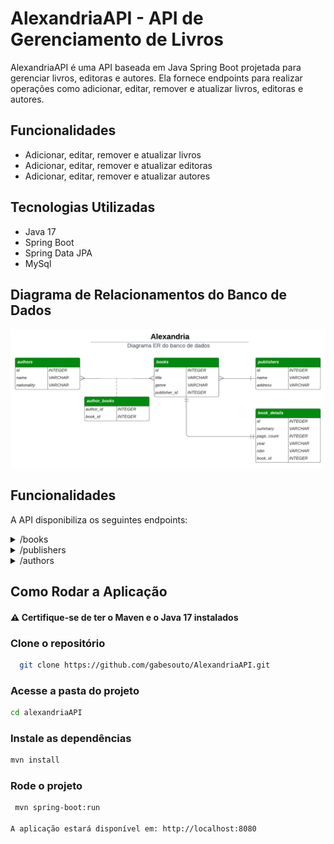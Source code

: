 # AlexandriaAPI - API de Gerenciamento de Livros

AlexandriaAPI é uma API baseada em Java Spring Boot projetada para gerenciar livros, editoras e autores. Ela fornece endpoints para realizar operações como adicionar, editar, remover e atualizar livros, editoras e autores.

## Funcionalidades

- Adicionar, editar, remover e atualizar livros
- Adicionar, editar, remover e atualizar editoras
- Adicionar, editar, remover e atualizar autores

## Tecnologias Utilizadas

- Java 17
- Spring Boot
- Spring Data JPA
- MySql

## Diagrama de Relacionamentos do Banco de Dados

 ![](https://github.com/gabesouto/AlexandriaAPI/blob/master/public/91dba0df-5cbd-4b91-89cd-222ba1f213f3-Banco%20de%20dados%20Alexandria.webp)

## Funcionalidades

A API disponibiliza os seguintes endpoints:
<details>
  <summary>/books</summary>
  <br/>

- `GET /books`: Recupera todos os livros
- `GET /books/{id}`: Recupera um livro específico pelo ID
- `GET /books/{bookId}/details/{detailId}`: Recupera os detalhes de um livro
- `POST /books`: Adiciona um novo livro
- `POST /books/{bookId}/details`: Adiciona detalhes a um livro
- `PUT /books/{id}`: Atualiza um livro existente
- `PUT /books/{bookId}/details/{detailId}`: Atualiza os detalhes de um livro
- `PUT /books/{bookId}/publisher/{publisherId}`: Vincula uma editora a um livro pelo ID do livro e ID da editora
- `PUT /books/{bookId}/author/{authorId}`: Vincula um autor a um livro pelo ID do livro e ID do autor
- `DELETE /books/{id}`: Exclui um livro pelo ID
- `DELETE /books/{bookId}/details/{detailId}`: Exclui um detalhe de um livro
- `DELETE /books/{bookId}/publisher`: Remove a editora vinculada a um livro pelo ID do livro
- `DELETE /books/{bookId}/author/{authorId}`: Remove um autor vinculado a um livro pelo ID do livro e ID do autor
 </details>

 <details>
   <summary>/publishers</summary>
   <br/>

- `GET /publishers`: Recupera todas as editoras
- `GET /publishers/{id}`: Recupera uma editora específica pelo ID
- `POST /publishers`: Adiciona uma nova editora
- `PUT /publishers/{id}`: Atualiza uma editora existente
- `DELETE /publishers/{id}`: Exclui uma editora pelo ID
  </details>

<details>
  <summary>/authors</summary>
  <br/>

- `GET /authors`: Recupera todos os autores
- `GET /authors/{id}`: Recupera um autor específico pelo ID
- `POST /authors`: Adiciona um novo autor
- `PUT /authors/{id}`: Atualiza um autor existente
- `DELETE /authors/{id}`: Exclui um autor pelo ID
  </details>

## Como Rodar a Aplicação
#### ⚠️ Certifique-se de ter o Maven e o Java 17 instalados

### Clone o repositório
```sh
  git clone https://github.com/gabesouto/AlexandriaAPI.git
```
### Acesse a pasta do projeto
```sh
cd alexandriaAPI
```
### Instale as dependências 
```sh
mvn install
```
### Rode o projeto
```sh
 mvn spring-boot:run

A aplicação estará disponível em: http://localhost:8080
```
